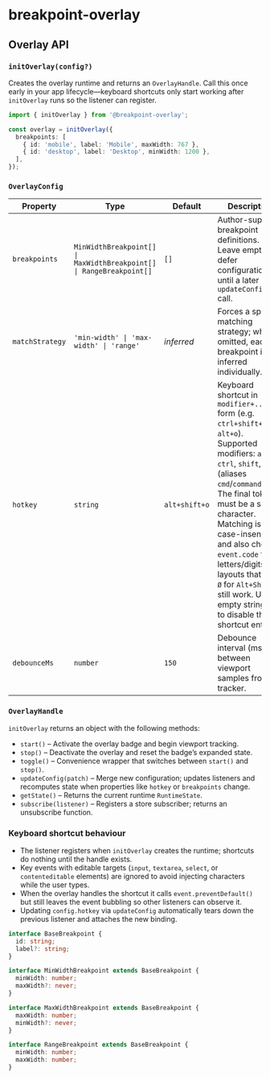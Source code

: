 # breakpoint-overlay

## Overlay API

### `initOverlay(config?)`

Creates the overlay runtime and returns an `OverlayHandle`. Call this once early in your app lifecycle—keyboard shortcuts only start working after `initOverlay` runs so the listener can register.

```ts
import { initOverlay } from '@breakpoint-overlay';

const overlay = initOverlay({
  breakpoints: [
    { id: 'mobile', label: 'Mobile', maxWidth: 767 },
    { id: 'desktop', label: 'Desktop', minWidth: 1200 },
  ],
});
```

### `OverlayConfig`

| Property        | Type                                                           | Default       | Description |
|-----------------|----------------------------------------------------------------|---------------|-------------|
| `breakpoints`   | `MinWidthBreakpoint[] \| MaxWidthBreakpoint[] \| RangeBreakpoint[]` | `[]`        | Author-supplied breakpoint definitions. Leave empty to defer configuration until a later `updateConfig` call. |
| `matchStrategy` | `'min-width' \| 'max-width' \| 'range'`                        | _inferred_    | Forces a specific matching strategy; when omitted, each breakpoint is inferred individually. |
| `hotkey`        | `string`                                                       | `alt+shift+o` | Keyboard shortcut in `modifier+...+key` form (e.g. `ctrl+shift+k`, `alt+o`). Supported modifiers: `alt`, `ctrl`, `shift`, `meta` (aliases `cmd`/`command`). The final token must be a single character. Matching is case-insensitive and also checks `event.code` for letters/digits, so layouts that emit `Ø` for `Alt+Shift+O` still work. Use an empty string (`""`) to disable the shortcut entirely. |
| `debounceMs`    | `number`                                                       | `150`         | Debounce interval (ms) between viewport samples from the tracker. |

### `OverlayHandle`

`initOverlay` returns an object with the following methods:

- `start()` – Activate the overlay badge and begin viewport tracking.
- `stop()` – Deactivate the overlay and reset the badge’s expanded state.
- `toggle()` – Convenience wrapper that switches between `start()` and `stop()`.
- `updateConfig(patch)` – Merge new configuration; updates listeners and recomputes state when properties like `hotkey` or `breakpoints` change.
- `getState()` – Returns the current runtime `RuntimeState`.
- `subscribe(listener)` – Registers a store subscriber; returns an unsubscribe function.

### Keyboard shortcut behaviour

- The listener registers when `initOverlay` creates the runtime; shortcuts do nothing until the handle exists.
- Key events with editable targets (`input`, `textarea`, `select`, or `contenteditable` elements) are ignored to avoid injecting characters while the user types.
- When the overlay handles the shortcut it calls `event.preventDefault()` but still leaves the event bubbling so other listeners can observe it.
- Updating `config.hotkey` via `updateConfig` automatically tears down the previous listener and attaches the new binding.

```ts
interface BaseBreakpoint {
  id: string;
  label?: string;
}

interface MinWidthBreakpoint extends BaseBreakpoint {
  minWidth: number;
  maxWidth?: never;
}

interface MaxWidthBreakpoint extends BaseBreakpoint {
  maxWidth: number;
  minWidth?: never;
}

interface RangeBreakpoint extends BaseBreakpoint {
  minWidth: number;
  maxWidth: number;
}
```
